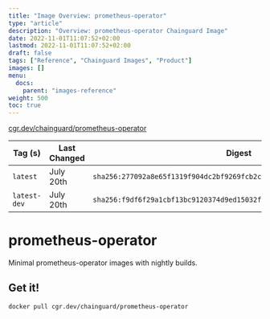 ```yaml
---
title: "Image Overview: prometheus-operator"
type: "article"
description: "Overview: prometheus-operator Chainguard Image"
date: 2022-11-01T11:07:52+02:00
lastmod: 2022-11-01T11:07:52+02:00
draft: false
tags: ["Reference", "Chainguard Images", "Product"]
images: []
menu:
  docs:
    parent: "images-reference"
weight: 500
toc: true
---
```


[cgr.dev/chainguard/prometheus-operator](https://github.com/chainguard-images/images/tree/main/images/prometheus-operator)

| Tag (s)       | Last Changed | Digest                                                                    |
|---------------|--------------|---------------------------------------------------------------------------|
|  `latest`     | July 20th    | `sha256:277092a8e65f1319f904dc2bf9269fcb2ca505412f9959f95ffc7573e985d33d` |
|  `latest-dev` | July 20th    | `sha256:f9df6f29a1cbf13bc9120374d9ed15032febfb2970025eae299e46b76cfae592` |

# prometheus-operator

Minimal prometheus-operator images with nightly builds.

## Get it!

```shell
docker pull cgr.dev/chainguard/prometheus-operator
```
